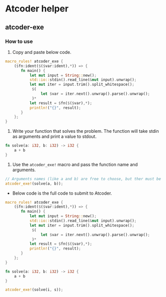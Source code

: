 # Atcoder helper

## atcoder-exe

### How to use

1. Copy and paste below code.

```rust
macro_rules! atcoder_exe {
    ($fn:ident($($var:ident),*)) => {
       fn main() {
           let mut input = String::new();
           std::io::stdin().read_line(&mut input).unwrap();
           let mut iter = input.trim().split_whitespace();
            $(
                let $var = iter.next().unwrap().parse().unwrap();
            )*
           let result = $fn($($var),*);
           println!("{}", result);
       }
    };
}
```

1. Write your function that solves the problem. The function will take stdin as arguments and print a value to stdout.

```rust
fn solve(a: i32, b: i32) -> i32 {
    a + b
}
```

1. Use the `atcoder_exe!` macro and pass the function name and arguments.

```rust
// Arguments names (like a and b) are free to choose, but ther must be different from each other.
atcoder_exe!(solve(a, b));
```

- Below code is the full code to submit to Atcoder.

```rust
macro_rules! atcoder_exe {
    ($fn:ident($($var:ident),*)) => {
       fn main() {
           let mut input = String::new();
           std::io::stdin().read_line(&mut input).unwrap();
           let mut iter = input.trim().split_whitespace();
            $(
                let $var = iter.next().unwrap().parse().unwrap();
            )*
           let result = $fn($($var),*);
           println!("{}", result);
       }
    };
}

fn solve(a: i32, b: i32) -> i32 {
    a + b
}

atcoder_exe!(solve(i, s));
```
